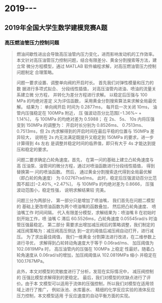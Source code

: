 # 2019---

## 2019年全国大学生数学建模竞赛A题

### 高压燃油管压力控制问题
> 燃油间歇性进出会导致高压油管内压力变化，进而影响发动机的工作效率。
> 本文针对高压油管压力控制问题，结合有限差分、黄金分割搜索等方法，建立常
> 微分方程模型，通过 MATLAB 软件编程求解，对高压燃油管压力控制问题制定
> 合理策略。
> 
> 问题一要求设置、调整单向阀的开启时长。 首先我们对弹性模量和压力的数
> 据进行多项式拟合、 分段线性插值， 对高压油管内进油、喷油的流量关系建立微
> 分方程， 并转化为差分方程进行求解。 以稳定后压强与 100 MPa 的均绝对差定
> 义为评估函数， 采用黄金分割搜索算法来求解全局最优解。 结果为： 单向阀开启
> 时间为 0.2877ms， 每开启一次关闭 10ms， 油管内压强稳定在 100MPa 附近， 压
> 强波动百分比范围[−1.36%~ + 1.14%]， 与 100MPa 的均绝对差为 0.5988； 在 2s、
> 5s、 10s 内将压强变到 150MPa 的调整为： 开启时长分别为 0.8526ms、 0.7513ms、
> 0.7513ms，但 2s 内求解得到的开启时间在最后平稳的位置与 150MPa 差异较大，
> 说明在 2s 内无法满足既提升又稳定到 150MPa 的要求，进一步计算得到 4s 左右
> 是调整并稳定时间的临界值，即只有大于 4s 才能达到提压和稳定的要求。
> 
> 问题二要求确定凸轮角速度。首先， 在第一问的基础上建立凸轮角速度与高
> 压油泵、油管间的微分方程，通过对喷油函数进行分段线性插值， 得到替换第一
> 问的喷油函数。 然后， 通过黄金分割搜索迭代得到全局最优解（即凸轮的角速度）
> 为 0.02767rad/ms。 此时，稳定后压强波动百分比范围不超过[−2.40%, +2.47%]，
> 与 100MPa 的均绝对差为 0.8666， 压强波动范围小，稳定性强， 说明求解结果较
> 完美。
> 
> 问题三分为两部分， 第一部分只是增加了喷油嘴， 我们首先在问题二模型的
> 基础上更改喷油函数为两个喷油嘴的函数叠加， 然后把凸轮角速度、 喷油嘴工作
> 时间间隔， 代入有限差分模型，求解结果为：喷油嘴 B 在初始时刻开始工作，喷
> 油嘴 C 滞后 60.5526ms，凸轮角速度 0.05545rad/s 时油管压强最稳定。 第二部分
> 需要求出增加减压阀后的策略调整，我们制定的减压阀策略为：减压阀高压侧达
> 到一定的阈值后减压阀自动打开，进行减压。 为了求出最佳阈值， 我们一维黄金
> 分割算法进行改进，在二维参数上进行寻优， 求解得到凸轮转动角速度大于等于
> 0.06rad/ms、 加压阈值为 102.0819MPa 时， 高压油管内的压强在 100MPa 上稳定
> 性最好。随着凸轮角速度从 0.06rad/s的增加，加压阀阈值从 102.0819MPa 缩小
> 并稳定在 100.1767MPa。
> 
> 此外，本文对模型的灵敏度进行了分析，发现在实际情况中， 减压阀控制的
> 压强比模型求解得到的更稳定。 最后，我们对模型的优缺点进行了评价。由于本
> 文模型可以适用于流体的压强控制，所以我们对模型在适用领域上进行了推广，
> 例如泳池、水库蓄水、 精细的化学反应实验的液体反应压力控制，本文模型适用
> 于反应速度的自动平衡方面的实现。
> 

